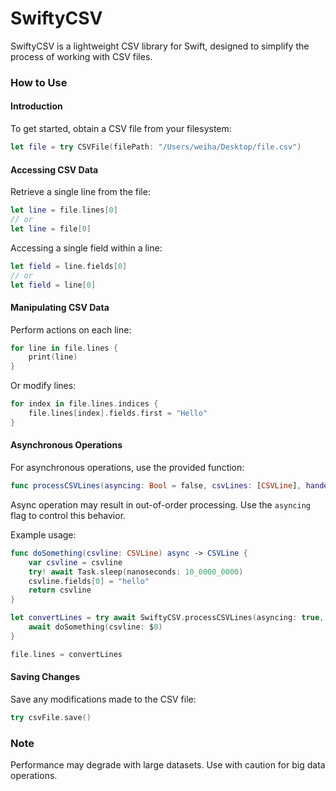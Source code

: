 # **SwiftyCSV**

SwiftyCSV is a lightweight CSV library for Swift, designed to simplify the process of working with CSV files.

### How to Use

#### Introduction

To get started, obtain a CSV file from your filesystem:

```swift
let file = try CSVFile(filePath: "/Users/weiha/Desktop/file.csv")
```

#### Accessing CSV Data

Retrieve a single line from the file:

```swift
let line = file.lines[0]
// or
let line = file[0]
```

Accessing a single field within a line:

```swift
let field = line.fields[0]
// or
let field = line[0]
```

#### Manipulating CSV Data

Perform actions on each line:

```swift
for line in file.lines {
    print(line)
}
```

Or modify lines:

```swift
for index in file.lines.indices {
    file.lines[index].fields.first = "Hello"
}
```

#### Asynchronous Operations

For asynchronous operations, use the provided function:

```swift
func processCSVLines(asyncing: Bool = false, csvLines: [CSVLine], handel: @escaping (CSVLine) async -> CSVLine) async throws -> [CSVLine]
```

Async operation may result in out-of-order processing. Use the `asyncing` flag to control this behavior.

Example usage:

```swift
func doSomething(csvline: CSVLine) async -> CSVLine {
    var csvline = csvline
    try! await Task.sleep(nanoseconds: 10_0000_0000)
    csvline.fields[0] = "hello"
    return csvline
}

let convertLines = try await SwiftyCSV.processCSVLines(asyncing: true, csvLines: file.lines) {
    await doSomething(csvline: $0)
}

file.lines = convertLines
```

#### Saving Changes

Save any modifications made to the CSV file:

```swift
try csvFile.save()
```

### Note

Performance may degrade with large datasets. Use with caution for big data operations.
